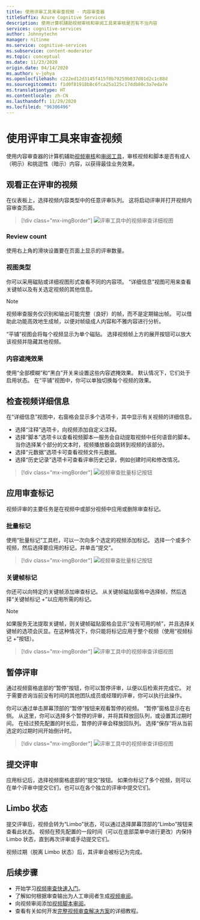 ```yaml
---
title: 使用评审工具来审查视频 - 内容审查器
titleSuffix: Azure Cognitive Services
description: 使用计算机辅助视频审核和审阅工具来审核是否有不当内容
services: cognitive-services
author: Johnnytechn
manager: nitinme
ms.service: cognitive-services
ms.subservice: content-moderator
ms.topic: conceptual
ms.date: 11/23/2020
origin.date: 04/14/2020
ms.author: v-johya
ms.openlocfilehash: c222ed12d3145f415f0b79259b037d01d2c1c88d
ms.sourcegitcommit: f1d0f81918b8c6fca25a125c17ddb80c3a7eda7e
ms.translationtype: HT
ms.contentlocale: zh-CN
ms.lasthandoff: 11/29/2020
ms.locfileid: "96306496"
---
```

# <a name="video-moderation-with-the-review-tool"></a>使用评审工具来审查视频

使用内容审查器的计算机辅助[视频审核](video-moderation-api.md)和[审阅工具](Review-Tool-User-Guide/human-in-the-loop.md)，审核视频和脚本是否有成人（明示）和挑逗性（暗示）内容，以获得最佳业务效果。

## <a name="view-videos-under-review"></a>观看正在评审的视频

在仪表板上，选择视频内容类型中的任意评审队列。 这将启动评审并打开视频内容审查页面。

> [!div class="mx-imgBorder"]
> ![评审工具中的视频审查详细视图](./Review-Tool-User-Guide/images/video-moderation-detailed.png)

### <a name="review-count"></a>Review count

使用右上角的滑块设置要在页面上显示的评审数量。

### <a name="view-type"></a>视图类型

你可以采用磁贴或详细视图形式查看不同的内容项。 “详细信息”视图可用来查看关键帧以及有关选定视频的其他信息。 

> [!NOTE]
> 视频审查服务仅识别和输出可能完整（良好）的帧，而不是定期输出帧。 可以借助此功能高效地生成帧，以便对帧级成人内容和不雅内容进行分析。

“平铺”视图会将每个视频显示为单个磁贴。 选择视频帧上方的展开按钮可以放大该视频并隐藏其他视频。

### <a name="content-obscuring-effects"></a>内容遮掩效果

使用“全部模糊”和“黑白”开关来设置这些内容遮掩效果。 默认情况下，它们处于启用状态。 在“平铺”视图中，你可以单独切换每个视频的效果。

## <a name="check-video-details"></a>检查视频详细信息

在“详细信息”视图中，右窗格会显示多个选项卡，其中显示有关视频的详细信息。

* 选择“注释”选项卡，向视频添加自定义注释。
* 选择“脚本”选项卡以查看视频脚本&mdash;服务会自动提取视频中任何语音的脚本。 当你选择某个部分的文本时，视频播放器会跳转到视频的该部分。
* 选择“元数据”选项卡可查看视频文件元数据。
* 选择“历史记录”选项卡可查看评审历史记录，例如创建时间和修改情况。

> [!div class="mx-imgBorder"]
> ![视频审查批量标记按钮](./Review-Tool-User-Guide/images/video-moderation-video-details.png)

## <a name="apply-moderation-tags"></a>应用审查标记

视频评审的主要任务是在视频中或部分视频中应用或删除审查标记。

### <a name="bulk-tagging"></a>批量标记

使用“批量标记”工具栏，可以一次向多个选定的视频添加标记。 选择一个或多个视频，然后选择要应用的标记，并单击“提交”。 

> [!div class="mx-imgBorder"]
> ![视频审查批量标记按钮](./Review-Tool-User-Guide/images/video-moderation-bulk-tags.png)


### <a name="key-frame-tagging"></a>关键帧标记

你还可以向特定的关键帧添加审查标记。 从关键帧磁贴窗格中选择帧，然后选择“关键帧标记 +”以应用所需的标记。

> [!NOTE]
> 如果服务无法提取关键帧，则关键帧磁贴窗格会显示“没有可用的帧”，并且选择关键帧的选项会灰显。在这种情况下，你只能将标记应用于整个视频（使用“视频标记 +”按钮）。

> [!div class="mx-imgBorder"]
> ![评审工具中的视频审查详细视图](./Review-Tool-User-Guide/images/video-moderation-tagging-options.png)

## <a name="put-a-review-on-hold"></a>暂停评审

通过视频窗格底部的“暂停”按钮，你可以暂停评审，以便以后检索并完成它。 对于需要咨询当前没有时间的其他团队成员或经理的评审，你可以执行此操作。 

你可以通过单击屏幕顶部的“暂停”按钮来观看暂停的视频。 “暂停”窗格显示在右侧。 从这里，你可以选择多个暂停的评审，并将其释放回队列，或设置其过期时间。 在经过预先配置的时长后，暂停的评审会释放回队列。 选择“保存”将从当前选定的过期时间开始倒计时。

> [!div class="mx-imgBorder"]
> ![评审工具中的视频审查详细视图](./Review-Tool-User-Guide/images/video-moderation-hold.png)

## <a name="submit-a-review"></a>提交评审

应用标记后，选择视频窗格底部的“提交”按钮。 如果你标记了多个视频，则可以在单个评审中提交它们，也可以在各个独立的评审中提交它们。

## <a name="limbo-state"></a>Limbo 状态

提交评审后，视频会转为“Limbo”状态，可以通过选择屏幕顶部的“Limbo”按钮来查看此状态。 视频在预先配置的一段时间（可以在底部菜单中进行更改）内保持 Limbo 状态，直到再次评审或手动提交它们。

视频过期（脱离 Limbo 状态）后，其评审会被标记为完成。

## <a name="next-steps"></a>后续步骤

- 开始学习[视频审查快速入门](video-moderation-api.md)。
- 了解如何根据审查输出为人工审阅者生成[视频审阅](video-reviews-quickstart-dotnet.md)。
- 向视频审阅添加[视频脚本审阅](video-transcript-reviews-quickstart-dotnet.md)。
- 查看有关如何开发[完整视频审查解决方案](video-transcript-moderation-review-tutorial-dotnet.md)的详细教程。

